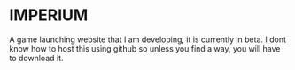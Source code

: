 # IMPERIUM
A game launching website that I am developing, it is currently in beta. I dont know how to host this using github so unless you find a way, you will have to download it.
